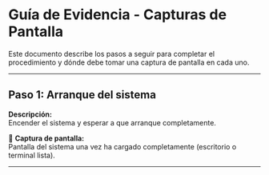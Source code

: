 # Guía de Evidencia - Capturas de Pantalla

Este documento describe los pasos a seguir para completar el procedimiento y dónde debe tomar una captura de pantalla en cada uno.

---

## Paso 1: Arranque del sistema

**Descripción:**  
Encender el sistema y esperar a que arranque completamente.

📸 **Captura de pantalla:**  
Pantalla del sistema una vez ha cargado completamente (escritorio o terminal lista).

---



